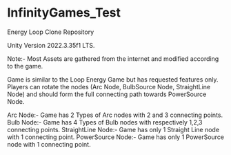 # InfinityGames_Test
 Energy Loop Clone Repository

Unity Version 2022.3.35f1 LTS.

Note:- Most Assets are gathered from the internet and modified according to the game.

Game is similar to the Loop Energy Game but has requested features only. Players can rotate the nodes (Arc Node, BulbSource Node, StraightLine Node) and should form the full connecting path towards PowerSource Node.

Arc Node:- Game has 2 Types of Arc nodes with 2 and 3 connecting points.
Bulb Node:-   Game has 4 Types of Bulb nodes with respectively 1,2,3 connecting points.
StraightLine Node:- Game has only 1 Straight Line node with 1 connecting point.
PowerSource Node:- Game has only 1 PowerSource  node with 1 connecting point.
